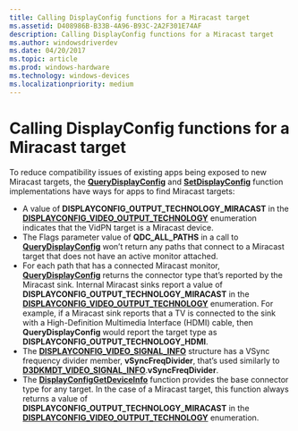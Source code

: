 ```yaml
---
title: Calling DisplayConfig functions for a Miracast target
ms.assetid: D408986B-B33B-4A96-B93C-2A2F301E74AF
description: Calling DisplayConfig functions for a Miracast target
ms.author: windowsdriverdev
ms.date: 04/20/2017
ms.topic: article
ms.prod: windows-hardware
ms.technology: windows-devices
ms.localizationpriority: medium
---
```


# Calling DisplayConfig functions for a Miracast target


To reduce compatibility issues of existing apps being exposed to new Miracast targets, the [**QueryDisplayConfig**](https://msdn.microsoft.com/library/windows/hardware/ff569215) and [**SetDisplayConfig**](https://msdn.microsoft.com/library/windows/hardware/ff569533) function implementations have ways for apps to find Miracast targets:

-   A value of **DISPLAYCONFIG\_OUTPUT\_TECHNOLOGY\_MIRACAST** in the [**DISPLAYCONFIG\_VIDEO\_OUTPUT\_TECHNOLOGY**](https://msdn.microsoft.com/library/windows/hardware/ff554003) enumeration indicates that the VidPN target is a Miracast device.
-   The Flags parameter value of **QDC\_ALL\_PATHS** in a call to [**QueryDisplayConfig**](https://msdn.microsoft.com/library/windows/hardware/ff569215) won’t return any paths that connect to a Miracast target that does not have an active monitor attached.
-   For each path that has a connected Miracast monitor, [**QueryDisplayConfig**](https://msdn.microsoft.com/library/windows/hardware/ff569215) returns the connector type that’s reported by the Miracast sink. Internal Miracast sinks report a value of **DISPLAYCONFIG\_OUTPUT\_TECHNOLOGY\_MIRACAST** in the [**DISPLAYCONFIG\_VIDEO\_OUTPUT\_TECHNOLOGY**](https://msdn.microsoft.com/library/windows/hardware/ff554003) enumeration. For example, if a Miracast sink reports that a TV is connected to the sink with a High-Definition Multimedia Interface (HDMI) cable, then **QueryDisplayConfig** would report the target type as **DISPLAYCONFIG\_OUTPUT\_TECHNOLOGY\_HDMI**.
-   The [**DISPLAYCONFIG\_VIDEO\_SIGNAL\_INFO**](https://msdn.microsoft.com/library/windows/hardware/ff554007) structure has a VSync frequency divider member, **vSyncFreqDivider**, that’s used similarly to [**D3DKMDT\_VIDEO\_SIGNAL\_INFO**](https://msdn.microsoft.com/library/windows/hardware/ff546625).**vSyncFreqDivider**.
-   The [**DisplayConfigGetDeviceInfo**](https://msdn.microsoft.com/library/windows/hardware/ff553903) function provides the base connector type for any target. In the case of a Miracast target, this function always returns a value of **DISPLAYCONFIG\_OUTPUT\_TECHNOLOGY\_MIRACAST** in the [**DISPLAYCONFIG\_VIDEO\_OUTPUT\_TECHNOLOGY**](https://msdn.microsoft.com/library/windows/hardware/ff554003) enumeration.

 

 





